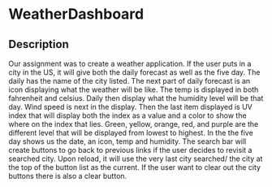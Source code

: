 # WeatherDashboard

## Description

Our assignment was to create a weather application.  If the user puts in a city in the US, it will give both the daily forecast as well as the five day. The daily has the name of the city listed. The next part of daily forecast is an icon displaying what the weather will be like.  The temp is displayed in both fahrenheit and celsius. Daily then display what the humidity level will be that day.  Wind speed is next in the display.  Then the last item displayed is UV index that will display both the index as a value and a color to show the where on the index that lies.  Green, yellow, orange, red, and purple are the different level that will be displayed from lowest to highest.  In the the five day shows us the date, an icon, temp and humidity.  The search bar will create buttons to go back to previous links if the user decides to revisit a searched  city.  Upon reload, it will use the very last city searched/ the city at the top of the button list as the current.  If the user want to clear out the city buttons there is also a clear button.